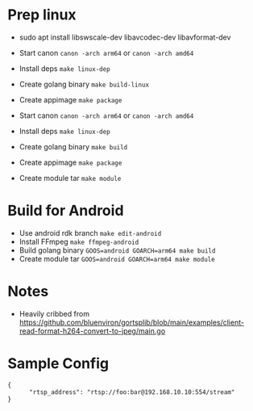 Prep linux
===

* sudo apt install libswscale-dev libavcodec-dev libavformat-dev

* Start canon `canon -arch arm64` or `canon -arch amd64`
* Install deps `make linux-dep`
* Create golang binary `make build-linux`
* Create appimage `make package`

* Start canon `canon -arch arm64` or `canon -arch amd64`
* Install deps `make linux-dep`
* Create golang binary `make build`
* Create appimage `make package`
* Create module tar `make module`

Build for Android
===
* Use android rdk branch `make edit-android`
* Install FFmpeg `make ffmpeg-android`
* Build golang binary `GOOS=android GOARCH=arm64 make build`
* Create module tar `GOOS=android GOARCH=arm64 make module`

Notes
===
* Heavily cribbed from https://github.com/bluenviron/gortsplib/blob/main/examples/client-read-format-h264-convert-to-jpeg/main.go


Sample Config
===
```
{
      "rtsp_address": "rtsp://foo:bar@192.168.10.10:554/stream"
}
```
